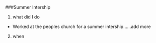 ###Summer Intership

1) what did I do

- Worked at the peoples church for a summer intership......add more 

2) when 